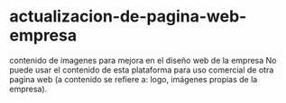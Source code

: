# actualizacion-de-pagina-web-empresa
contenido de imagenes para mejora en el diseño web de la empresa
No puede usar el contenido de esta plataforma para uso comercial de otra pagina web (a contenido se refiere a: logo, imágenes propias de la empresa).
